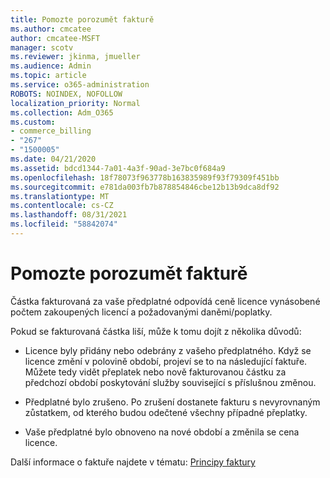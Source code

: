 ```yaml
---
title: Pomozte porozumět fakturě
ms.author: cmcatee
author: cmcatee-MSFT
manager: scotv
ms.reviewer: jkinma, jmueller
ms.audience: Admin
ms.topic: article
ms.service: o365-administration
ROBOTS: NOINDEX, NOFOLLOW
localization_priority: Normal
ms.collection: Adm_O365
ms.custom:
- commerce_billing
- "267"
- "1500005"
ms.date: 04/21/2020
ms.assetid: bdcd1344-7a01-4a3f-90ad-3e7bc0f684a9
ms.openlocfilehash: 18f78073f963778b163835989f93f79309f451bb
ms.sourcegitcommit: e781da003fb7b878854846cbe12b13b9dca8df92
ms.translationtype: MT
ms.contentlocale: cs-CZ
ms.lasthandoff: 08/31/2021
ms.locfileid: "58842074"
---
```

# <a name="help-understanding-your-bill"></a>Pomozte porozumět fakturě

Částka fakturovaná za vaše předplatné odpovídá ceně licence vynásobené počtem zakoupených licencí a požadovanými daněmi/poplatky.
  
Pokud se fakturovaná částka liší, může k tomu dojít z několika důvodů:
  
- Licence byly přidány nebo odebrány z vašeho předplatného. Když se licence změní v polovině období, projeví se to na následující faktuře. Můžete tedy vidět přeplatek nebo nově fakturovanou částku za předchozí období poskytování služby související s příslušnou změnou.

- Předplatné bylo zrušeno. Po zrušení dostanete fakturu s nevyrovnaným zůstatkem, od kterého budou odečtené všechny případné přeplatky.

- Vaše předplatné bylo obnoveno na nové období a změnila se cena licence.

Další informace o faktuře najdete v tématu: [Principy faktury](https://docs.microsoft.com/microsoft-365/commerce/billing-and-payments/understand-your-invoice2)